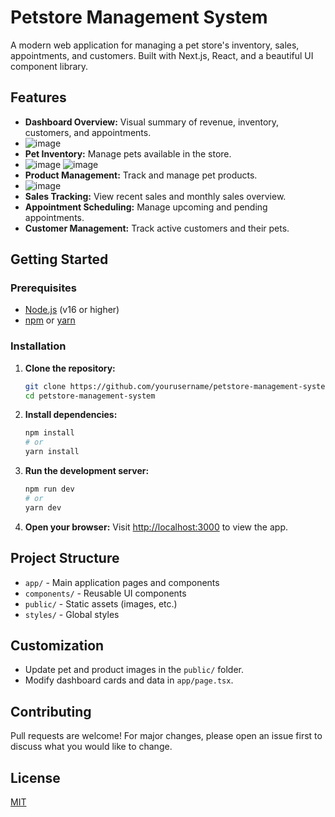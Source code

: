 # Petstore Management System

A modern web application for managing a pet store's inventory, sales, appointments, and customers. Built with Next.js, React, and a beautiful UI component library.

## Features

- **Dashboard Overview:** Visual summary of revenue, inventory, customers, and appointments.
- ![image](https://github.com/user-attachments/assets/5993a8bb-7008-463a-8291-d32111799bb0)
- **Pet Inventory:** Manage pets available in the store.
- ![image](https://github.com/user-attachments/assets/bc784116-0739-447d-8463-15b7839d33c5)
  ![image](https://github.com/user-attachments/assets/0edc977e-28ca-415d-a045-a44e4abc7933)
- **Product Management:** Track and manage pet products.
- ![image](https://github.com/user-attachments/assets/4993eab1-d0ba-43c1-bf54-4431568f8cbb)
- **Sales Tracking:** View recent sales and monthly sales overview.
- **Appointment Scheduling:** Manage upcoming and pending appointments.
- **Customer Management:** Track active customers and their pets.

## Getting Started

### Prerequisites

- [Node.js](https://nodejs.org/) (v16 or higher)
- [npm](https://www.npmjs.com/) or [yarn](https://yarnpkg.com/)

### Installation

1. **Clone the repository:**
   ```bash
   git clone https://github.com/yourusername/petstore-management-system.git
   cd petstore-management-system
   ```

2. **Install dependencies:**
   ```bash
   npm install
   # or
   yarn install
   ```

3. **Run the development server:**
   ```bash
   npm run dev
   # or
   yarn dev
   ```

4. **Open your browser:**
   Visit [http://localhost:3000](http://localhost:3000) to view the app.

## Project Structure

- `app/` - Main application pages and components
- `components/` - Reusable UI components
- `public/` - Static assets (images, etc.)
- `styles/` - Global styles

## Customization

- Update pet and product images in the `public/` folder.
- Modify dashboard cards and data in `app/page.tsx`.

## Contributing

Pull requests are welcome! For major changes, please open an issue first to discuss what you would like to change.

## License

[MIT](LICENSE)

